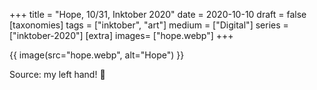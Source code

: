 +++
title = "Hope, 10/31, Inktober 2020"
date = 2020-10-10
draft =  false
[taxonomies]
tags = ["inktober", "art"]
medium = ["Digital"]
series = ["inktober-2020"]
[extra]
images= ["hope.webp"]
+++

{{ image(src="hope.webp", alt="Hope") }}

Source: my left hand! 🤞
